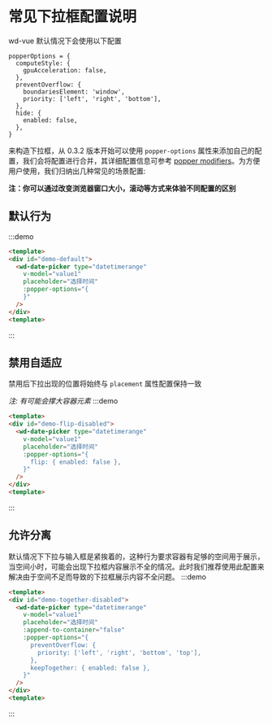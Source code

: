 <script>
export default {
  data () {
    return {
      value1: [],
    };
  },
};

</script>
# 常见下拉框配置说明
wd-vue 默认情况下会使用以下配置
```
popperOptions = {
  computeStyle: {
    gpuAcceleration: false,
  },
  preventOverflow: {
    boundariesElement: 'window',
    priority: ['left', 'right', 'bottom'],
  },
  hide: {
    enabled: false,
  },
}
```
来构造下拉框，从 0.3.2 版本开始可以使用 `popper-options` 属性来添加自己的配置，我们会将配置进行合并，其详细配置信息可参考 [popper modifiers](https://popper.js.org/docs/v1/#modifiers)。为方便用户使用，我们归纳出几种常见的场景配置:

**注：你可以通过改变浏览器窗口大小，滚动等方式来体验不同配置的区别**
<!-- **注：为了更直观的展示出各配置的不同，我们将示例中的边界区域判断元素改为 scrollParent 块。请使用时删除 `boundariesElement` 配置** -->

## 默认行为
:::demo
```html
<template>
<div id="demo-default">
  <wd-date-picker type="datetimerange"
    v-model="value1"
    placeholder="选择时间"
    :popper-options="{
    }"
  />
</div>
<template>
```
:::

## 禁用自适应
禁用后下拉出现的位置将始终与 `placement` 属性配置保持一致

*注: 有可能会撑大容器元素*
:::demo
```html
<template>
<div id="demo-flip-disabled">
  <wd-date-picker type="datetimerange"
    v-model="value1"
    placeholder="选择时间"
    :popper-options="{
      flip: { enabled: false },
    }"
  />
</div>
<template>
```
:::

## 允许分离
默认情况下下拉与输入框是紧挨着的，这种行为要求容器有足够的空间用于展示，当空间小时，可能会出现下拉框内容展示不全的情况。此时我们推荐使用此配置来解决由于空间不足而导致的下拉框展示内容不全问题。
:::demo
```html
<template>
<div id="demo-together-disabled">
  <wd-date-picker type="datetimerange"
    v-model="value1"
    placeholder="选择时间"
    :append-to-container="false"
    :popper-options="{
      preventOverflow: {
        priority: ['left', 'right', 'bottom', 'top'],
      },
      keepTogether: { enabled: false },
    }"
  />
</div>
<template>
```
:::

<div style="height: 500px;">
<!-- 仅为了撑高页面 -->
</div>
